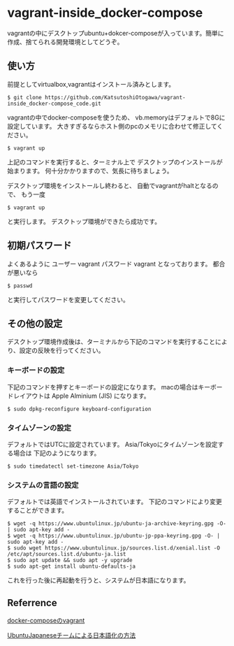 # vagrant-inside_docker-compose
vagrantの中にデスクトップubuntu+dokcer-composeが入っています。簡単に作成、捨てられる開発環境としてどうぞ。
## 使い方
前提としてvirtualbox,vagrantはインストール済みとします。

```
$ git clone https://github.com/KatsutoshiOtogawa/vagrant-inside_docker-compose_code.git
```

vagrantの中でdocker-composeを使うため、
vb.memoryはデフォルトで8Gに設定しています。
大きすぎるならホスト側のpcのメモリに合わせて修正してください。

```
$ vagrant up 
```

上記のコマンドを実行すると、ターミナル上で
デスクトップのインストールが始まります。
何十分かかりますので、気長に待ちましょう。

デスクトップ環境をインストールし終わると、
自動でvagrantがhaltとなるので、
もう一度

```
$ vagrant up
```

と実行します。
デスクトップ環境ができたら成功です。
## 初期パスワード
よくあるように
ユーザー vagrant パスワード vagrant
となっております。
都合が悪いなら

```
$ passwd
```

と実行してパスワードを変更してください。
## その他の設定
デスクトップ環境作成後は、ターミナルから下記のコマンドを実行することにより、設定の反映を行ってください。
### キーボードの設定
下記のコマンドを押すとキーボードの設定になります。
macの場合はキーボードレイアウトは
Apple Alminium (JIS)
になります。

```
$ sudo dpkg-reconfigure keyboard-configuration
```

### タイムゾーンの設定
デフォルトではUTCに設定されています。
Asia/Tokyoにタイムゾーンを設定する場合は
下記のようになります。

```
$ sudo timedatectl set-timezone Asia/Tokyo
```

### システムの言語の設定
デフォルトでは英語でインストールされています。
下記のコマンドにより変更することができます。

```
$ wget -q https://www.ubuntulinux.jp/ubuntu-ja-archive-keyring.gpg -O- | sudo apt-key add -
$ wget -q https://www.ubuntulinux.jp/ubuntu-jp-ppa-keyring.gpg -O- | sudo apt-key add -  
$ sudo wget https://www.ubuntulinux.jp/sources.list.d/xenial.list -O /etc/apt/sources.list.d/ubuntu-ja.list  
$ sudo apt update && sudo apt -y upgrade  
$ sudo apt-get install ubuntu-defaults-ja  
```

これを行った後に再起動を行うと、システムが日本語になります。
## Referrence

[docker-composeのvagrant](https://app.vagrantup.com/gusztavvargadr/boxes/docker-linux)

[UbuntuJapaneseチームによる日本語化の方法](https://www.ubuntulinux.jp/japanese)
